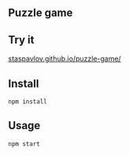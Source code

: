 Puzzle game
---

Try it
---

[staspavlov.github.io/puzzle-game/](https://staspavlov.github.io/puzzle-game/)


Install
---

`npm install`

Usage
---

`npm start`
